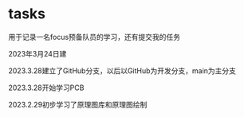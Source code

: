 # tasks
用于记录一名focus预备队员的学习，还有提交我的任务

2023年3月24日建

2023.3.28建立了GitHub分支，以后以GitHub为开发分支，main为主分支

2023.3.28开始学习PCB

2023.2.29初步学习了原理图库和原理图绘制
